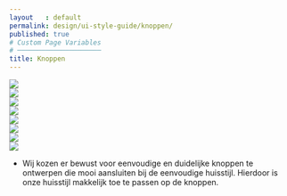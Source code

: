 ```yaml
---
layout   : default
permalink: design/ui-style-guide/knoppen/
published: true
# Custom Page Variables
# ─────────────────────
title: Knoppen
---
```

<div class="row">
    <div class="col-3"> 
        <img class="icoon1" src="{{ site.baseurl }}/assets/img/pijl.jpg">
    </div>
    <div class="col-3"> 
        <img class="icoon2" src="{{ site.baseurl }}/assets/img/hamburger.jpg">
    </div>
    <div class="col-3"> 
        <img class="icoon2" src="{{ site.baseurl }}/assets/img/ballon.jpg">
    </div>
    <div class="col-3"> 
        <img class="icoon3" src="{{ site.baseurl }}/assets/img/schuifknop.jpg">
    </div>
    <div class="col-3"> 
        <img class="icoon3" src="{{ site.baseurl }}/assets/img/kruisje.jpg">
    </div>
    <div class="col-3"> 
        <img class="icoon3" src="{{ site.baseurl }}/assets/img/vinkje.jpg">
    </div>
</div>
<div class="row">
    <div class="col-6 text-center">
        <img class="menuknoppen" src="{{ site.baseurl }}/assets/img/menuknoppen.jpg">
    </div>
    <div class="col-6 text-center">
        <img class="menuknoppen" src="{{ site.baseurl }}/assets/img/meldingknoppen.jpg">
    </div>
</div>

- Wij kozen er bewust voor eenvoudige en duidelijke knoppen te ontwerpen die mooi aansluiten bij de eenvoudige huisstijl. Hierdoor is onze huisstijl makkelijk toe te passen op de knoppen.